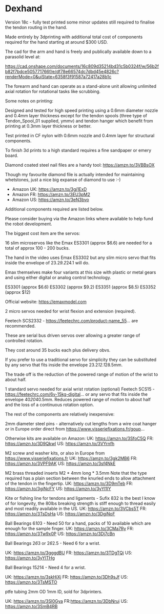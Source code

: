 # Dexhand

Version 18c - fully test printed some minor updates still required to finalise the tendon routing in the hand.

Made entirely by 3dprinting with additional total cost of components required for the hand starting at around $300 USD.

The cad for the arm and hand is freely and publically available down to a parasolid level at:

https://cad.onshape.com/documents/16c809d35214bd31c5b0324f/w/56b2fb82f7bdce505771766f/e/df78e66574dc7dbd45e4826c?renderMode=0&uiState=6358f3f91587a72417a28b1c

The forearm and hand can operate as a stand-alone unit allowing unlimited axial rotation for rotational tasks like scrubbing.

Some notes on printing:

Designed and tested for high speed printing using a 0.6mm diameter nozzle and 0.4mm layer thickness except for the tendon spools (three type of Tendon_Spool_01 supplied, ymmv) and tendon hanger which benefit from printing at 0.3mm layer thickness or better.

Test printed in CF nylon with 0.6mm nozzle and 0.4mm layer for structural components. 

To finish 3d prints to a high standard requires a fine sandpaper or emery board.

Diamond coated steel nail files are a handy tool: https://amzn.to/3VBBsOX

Though my favourite diamond file is actually intended for maintaining whetstones, just a nice big expanse of diamond to use :-)

- Amazon UK: https://amzn.to/3gj1ExD
- Amazon FR: https://amzn.to/3EU3pM2
- Amazon US: https://amzn.to/3eN3bvo

Additional components required are listed below.

Please consider buying via the Amazon links where available to help fund the robot development.

The biggest cost item are the servos:

16 slim microservos like the Emax ES3301 (approx $6.6) are needed for a total of approx 100 - 200 bucks.

The hand in the video uses Emax ES3302 but any slim micro servo that fits inside the envelope of 23.2*9.2*24.1 will do.

Emax themselves make four variants at this size with plastic or metal gears and using either digital or analog control technology.

ES3301 (approx $6.6)
ES3302 (approx $9.2)
ES3351  (approx $8.5)
ES3352 (approx $12)

Official website: https://emaxmodel.com

2 micro servos needed for wrist flexion and extension (required).

Feetech SCS2332 - https://feetechrc.com/product-name_55... are recommended.

These are serial bus driven servos over allowing a greater range of controlled rotation.

They cost around 35 bucks each plus delivery obvs.

If you prefer to use a traditional servo for simplicity they can be substituted by any servo that fits inside the envelope 23.2*12.1*28.5mm.

The trade off is the reduction of the powered range of motion of the wrist to about half.

1 standard servo needed for axial wrist rotation (optional)
Feetech SCS15 - https://feetechrc.com/6v-15kg-digital... or any servo that fits inside the envelope 40*20*40.5mm. Reduces powered range of motion to about half and the loss of a continuous rotation option.

The rest of the components are relatively inexpensive:

2mm diameter steel pins - alternatively cut lengths from a wire coat hanger or in Europe order direct from https://www.visseriefixations.fr/goup...

Otherwise kits are available on Amazon:
UK: https://amzn.to/3SfoC5Q
FR: https://amzn.to/3D9QkwI
US: https://amzn.to/3VYrnfh

M2 screw and washer kits, or also in Europe from https://www.visseriefixations.fr
UK: https://amzn.to/3gk2MB6
FR: https://amzn.to/3VPF9AK
US: https://amzn.to/3sf4NkE

M2 brass threaded inserts M2 * 4mm long * 3.5mm
Note that the type required has a plain section between the knurled ends to allow attachment of the tendon in the fingertip.
UK: https://amzn.to/3D9mTeb
FR: https://amzn.to/3giNcFY
US: https://amzn.to/3yYl1lY

Kite or fishing line for tendons and ligaments - Sufix 832 is the best I know of for longevity, the 80lbs breaking strength is stiff enough to thread easily and most readily available in the US.
UK: https://amzn.to/3VCbs5T
FR: https://amzn.to/3TsDsHa
US: https://amzn.to/3DgjNoF

Ball Bearings 6*10*3 - Need 50 for a hand, packs of 10 available which are enough for the sample finger.
UK: https://amzn.to/3CMa7Ry
FR: https://amzn.to/3Tw9x0P
US: https://amzn.to/3Dj7cBn

Ball Bearings 2*6*3 or 2*6*2.5 - Need 6 for a wrist.

UK: https://amzn.to/3gggdBU
FR: https://amzn.to/3TDgTQj
US: https://amzn.to/3yYlTHg

Ball Bearings 15*21*4 - Need 4 for a wrist.

UK: https://amzn.to/3skHiXj
FR: https://amzn.to/3Dh9sJf
US: https://amzn.to/3TsMSTO

ptfe tubing 2mm OD 1mm ID, sold for 3dprinters.

UK: https://amzn.to/3Sl0Gya
FR:https://amzn.to/3DbNruj
US: https://amzn.to/3SmB4RB
